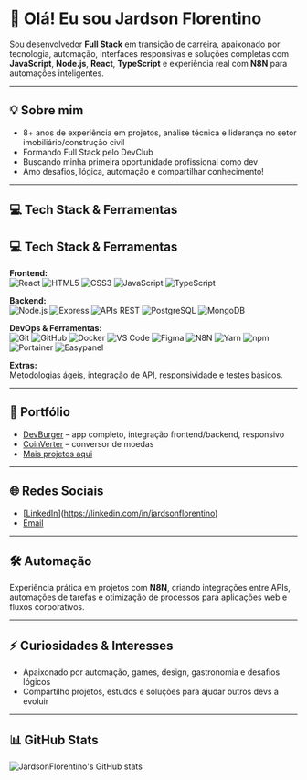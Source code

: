 # 👋 Olá! Eu sou Jardson Florentino

Sou desenvolvedor **Full Stack** em transição de carreira, apaixonado por tecnologia, automação, interfaces responsivas e soluções completas com **JavaScript**, **Node.js**, **React**, **TypeScript** e experiência real com **N8N** para automações inteligentes.

---

## 💡 Sobre mim
- 8+ anos de experiência em projetos, análise técnica e liderança no setor imobiliário/construção civil
- Formando Full Stack pelo DevClub
- Buscando minha primeira oportunidade profissional como dev
- Amo desafios, lógica, automação e compartilhar conhecimento!

---

## 💻 Tech Stack & Ferramentas
## 💻 Tech Stack & Ferramentas

**Frontend:**  
![React](https://img.shields.io/badge/react-20232A?style=flat-square&logo=react&logoColor=61DAFB)
![HTML5](https://img.shields.io/badge/html5-E34F26?style=flat-square&logo=html5&logoColor=white)
![CSS3](https://img.shields.io/badge/css3-1572B6?style=flat-square&logo=css3&logoColor=white)
![JavaScript](https://img.shields.io/badge/javascript-F7DF1E?style=flat-square&logo=javascript&logoColor=black)
![TypeScript](https://img.shields.io/badge/typescript-3178C6?style=flat-square&logo=typescript&logoColor=white)

**Backend:**  
![Node.js](https://img.shields.io/badge/node.js-339933?style=flat-square&logo=nodedotjs&logoColor=white)
![Express](https://img.shields.io/badge/express.js-404D59?style=flat-square&logo=express&logoColor=white)
![APIs REST](https://img.shields.io/badge/api%20rest-005571?style=flat-square)
![PostgreSQL](https://img.shields.io/badge/postgresql-316192?style=flat-square&logo=postgresql&logoColor=white)
![MongoDB](https://img.shields.io/badge/mongodb-47A248?style=flat-square&logo=mongodb&logoColor=white)

**DevOps & Ferramentas:**  
![Git](https://img.shields.io/badge/git-F05033?style=flat-square&logo=git&logoColor=white)
![GitHub](https://img.shields.io/badge/github-181717?style=flat-square&logo=github&logoColor=white)
![Docker](https://img.shields.io/badge/docker-2496ED?style=flat-square&logo=docker&logoColor=white)
![VS Code](https://img.shields.io/badge/VS%20Code-007ACC?style=flat-square&logo=visualstudiocode&logoColor=white)
![Figma](https://img.shields.io/badge/figma-F24E1E?style=flat-square&logo=figma&logoColor=white)
![N8N](https://img.shields.io/badge/n8n-EF7B4D?style=flat-square&logo=n8n&logoColor=white)
![Yarn](https://img.shields.io/badge/yarn-2C8EBB?style=flat-square&logo=yarn&logoColor=white)
![npm](https://img.shields.io/badge/npm-CB3837?style=flat-square&logo=npm&logoColor=white)
![Portainer](https://img.shields.io/badge/portainer-13BEF9?style=flat-square&logo=portainer&logoColor=white)
![Easypanel](https://img.shields.io/badge/easypanel-6EC7FA?style=flat-square)

**Extras:**  
Metodologias ágeis, integração de API, responsividade e testes básicos.


---

## 🚀 Portfólio
- [DevBurger](https://github.com/jardsonflorentino/devburger-interface) – app completo, integração frontend/backend, responsivo
- [CoinVerter](https://github.com/jardsonflorentino/CoinVerter) – conversor de moedas
- [Mais projetos aqui](https://github.com/jardsonflorentino?tab=repositories)

---

## 🌐 Redes Sociais
- [[LinkedIn](https://linkedin.com/in/robsonamendonca)](https://linkedin.com/in/jardsonflorentino)
- [Email](mailto:jardsonflorentino@gmail.com)

---

## 🛠️ Automação
Experiência prática em projetos com **N8N**, criando integrações entre APIs, automações de tarefas e otimização de processos para aplicações web e fluxos corporativos.

---

## ⚡ Curiosidades & Interesses
- Apaixonado por automação, games, design, gastronomia e desafios lógicos
- Compartilho projetos, estudos e soluções para ajudar outros devs a evoluir

---

## 📊 GitHub Stats
![JardsonFlorentino's GitHub stats](https://github-readme-stats.vercel.app/api?username=jardsonflorentino&show_icons=true&theme=radical)

